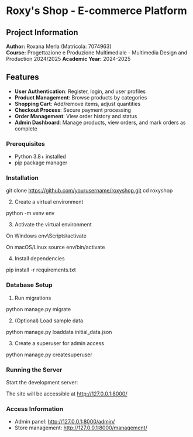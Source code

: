 # Roxy's Shop - E-commerce Platform

## Project Information

**Author:** Roxana Merla (Matricola: 7074963)  
**Course:** Progettazione e Produzione Multimediale - Multimedia Design and Production 2024/2025
**Academic Year:** 2024-2025

## Features

- **User Authentication**: Register, login, and user profiles
- **Product Management**: Browse products by categories
- **Shopping Cart**: Add/remove items, adjust quantities
- **Checkout Process**: Secure payment processing
- **Order Management**: View order history and status
- **Admin Dashboard**: Manage products, view orders, and mark orders as complete

### Prerequisites

- Python 3.8+ installed
- pip package manager

### Installation

git clone https://github.com/yourusername/roxyshop.git cd roxyshop

2. Create a virtual environment

python -m venv env

3. Activate the virtual environment

On Windows
env\Scripts\activate

On macOS/Linux
source env/bin/activate

4. Install dependencies

pip install -r requirements.txt

### Database Setup

1. Run migrations

python manage.py migrate

2. (Optional) Load sample data

python manage.py loaddata initial_data.json

3. Create a superuser for admin access

python manage.py createsuperuser

### Running the Server

Start the development server:

The site will be accessible at http://127.0.0.1:8000/

### Access Information

- Admin panel: http://127.0.0.1:8000/admin/
- Store management: http://127.0.0.1:8000/management/
